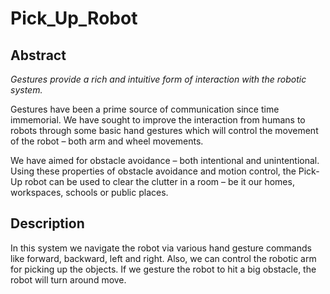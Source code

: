 # Pick_Up_Robot
## Abstract

*Gestures provide a rich and intuitive form of interaction with the robotic system.*

Gestures have been a prime source of communication since time immemorial. We have sought to improve the interaction from humans to robots through some basic hand gestures which will control the movement of the robot – both arm and wheel movements.

We have aimed for obstacle avoidance – both intentional and unintentional. Using these properties of obstacle avoidance and motion control, the Pick-Up robot can be used to clear the clutter in a room – be it our homes, workspaces, schools or public places.


## Description

In this system we navigate the robot via various hand gesture commands like forward, backward, left and right.
Also, we can control the robotic arm for picking up the objects.
If we gesture the robot to hit a big obstacle, the robot will turn around move.
